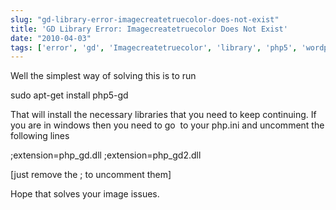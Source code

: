 ```yaml
---
slug: "gd-library-error-imagecreatetruecolor-does-not-exist"
title: 'GD Library Error: Imagecreatetruecolor Does Not Exist'
date: "2010-04-03"
tags: ['error', 'gd', 'Imagecreatetruecolor', 'library', 'php5', 'wordpress']
---
```

Well the simplest way of solving this is to run

sudo apt-get install php5-gd 

That will install the necessary libraries that you need to keep continuing. If you are in windows then you need to go  to your php.ini and uncomment the following lines

;extension=php_gd.dll
;extension=php_gd2.dll

[just remove the ; to uncomment them]

Hope that solves your image issues.
